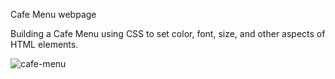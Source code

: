 Cafe Menu webpage

Building a Cafe Menu using CSS to set color, font, size, and other aspects of HTML elements.

![cafe-menu](https://user-images.githubusercontent.com/93895982/209466228-a9cb1078-42a4-412b-925e-fbf351e6510a.png)
